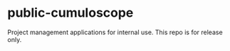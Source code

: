 # public-cumuloscope
Project management applications for internal use. This repo is for release only.
